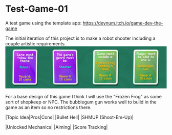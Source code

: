 # Test-Game-01
A test game using the template app: https://deynum.itch.io/game-dev-the-game

The initial iteration of this project is to make a robot shooter including a couple artistic requirements.
![image](images/Iteration1.PNG)

For a base design of this game I think I will use the "Frozen Frog" as some sort of shopkeep or NPC. The bubblegum gun works well to build in the game as an item so no restrictions there.

|Topic Idea|Pros|Cons|
|Bullet Hell|
|SHMUP (Shoot-Em-Up)|

|Unlocked Mechanics|
|Aiming|
|Score Tracking|
